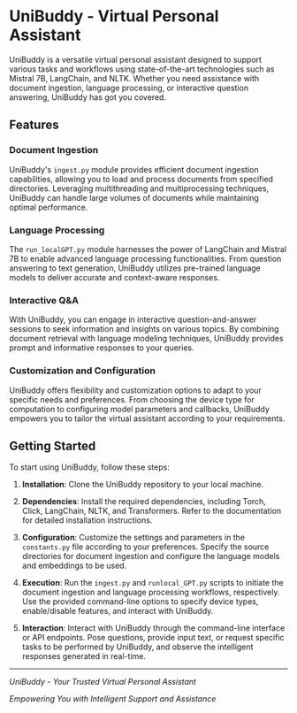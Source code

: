 # UniBuddy - Virtual Personal Assistant

UniBuddy is a versatile virtual personal assistant designed to support various tasks and workflows using state-of-the-art technologies such as Mistral 7B, LangChain, and NLTK. Whether you need assistance with document ingestion, language processing, or interactive question answering, UniBuddy has got you covered.

## Features

### Document Ingestion
UniBuddy's `ingest.py` module provides efficient document ingestion capabilities, allowing you to load and process documents from specified directories. Leveraging multithreading and multiprocessing techniques, UniBuddy can handle large volumes of documents while maintaining optimal performance.

### Language Processing
The `run_localGPT.py` module harnesses the power of LangChain and Mistral 7B to enable advanced language processing functionalities. From question answering to text generation, UniBuddy utilizes pre-trained language models to deliver accurate and context-aware responses.

### Interactive Q&A
With UniBuddy, you can engage in interactive question-and-answer sessions to seek information and insights on various topics. By combining document retrieval with language modeling techniques, UniBuddy provides prompt and informative responses to your queries.

### Customization and Configuration
UniBuddy offers flexibility and customization options to adapt to your specific needs and preferences. From choosing the device type for computation to configuring model parameters and callbacks, UniBuddy empowers you to tailor the virtual assistant according to your requirements.

## Getting Started

To start using UniBuddy, follow these steps:

1. **Installation**: Clone the UniBuddy repository to your local machine.

2. **Dependencies**: Install the required dependencies, including Torch, Click, LangChain, NLTK, and Transformers. Refer to the documentation for detailed installation instructions.

3. **Configuration**: Customize the settings and parameters in the `constants.py` file according to your preferences. Specify the source directories for document ingestion and configure the language models and embeddings to be used.

4. **Execution**: Run the `ingest.py` and `runlocal_GPT.py` scripts to initiate the document ingestion and language processing workflows, respectively. Use the provided command-line options to specify device types, enable/disable features, and interact with UniBuddy.

5. **Interaction**: Interact with UniBuddy through the command-line interface or API endpoints. Pose questions, provide input text, or request specific tasks to be performed by UniBuddy, and observe the intelligent responses generated in real-time.


---

*UniBuddy - Your Trusted Virtual Personal Assistant*

*Empowering You with Intelligent Support and Assistance*
